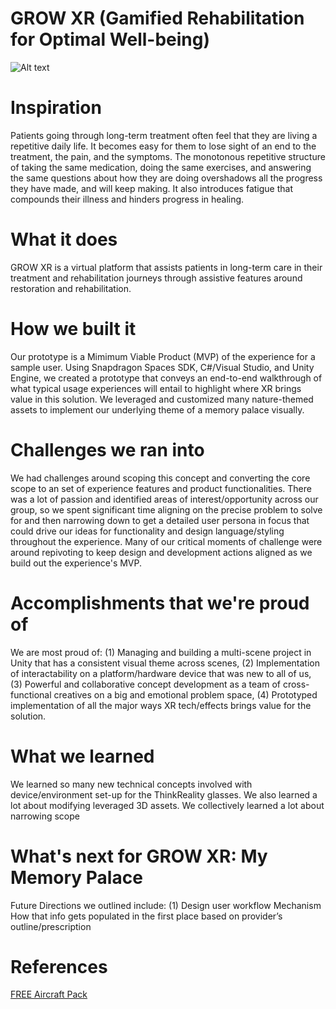 # GROW XR (Gamified Rehabilitation for Optimal Well-being)

![Alt text](https://i.ibb.co/KDkHrWP/Beige-Minimalist-Linear-Face-Illustration-Makeup-Studio-Facebook-Cover-2.png)

# Inspiration
Patients going through long-term treatment often feel that they are living a repetitive daily life. 
It becomes easy for them to lose sight of an end to the treatment, the pain, and the symptoms. 
The monotonous repetitive structure of taking the same medication, doing the same exercises, and answering the same questions about how they are doing overshadows all the progress they have made, and will keep making. It also introduces fatigue that compounds their illness and hinders progress in healing.

# What it does
GROW XR is a virtual platform that assists patients in long-term care in their treatment and rehabilitation journeys through assistive features around restoration and rehabilitation.

# How we built it
Our prototype is a Mimimum Viable Product (MVP) of the experience for a sample user. Using Snapdragon Spaces SDK, C#/Visual Studio, and Unity Engine, we created a prototype that conveys an end-to-end walkthrough of what typical usage experiences will entail to highlight where XR brings value in this solution. We leveraged and customized many nature-themed assets to implement our underlying theme of a memory palace visually. 

# Challenges we ran into
We had challenges around scoping this concept and converting the core scope to an set of experience features and product functionalities. There was a lot of passion and identified areas of interest/opportunity across our group, so we spent significant time aligning on the precise problem to solve for and then narrowing down to get a detailed user persona in focus that could drive our ideas for functionality and design language/styling throughout the experience. Many of our critical moments of challenge were around repivoting to keep design and development actions aligned as we build out the experience's MVP. 

# Accomplishments that we're proud of
We are most proud of: (1) Managing and building a multi-scene project in Unity that has a consistent visual theme across scenes, (2) Implementation of interactability on a platform/hardware device that was new to all of us, (3) Powerful and collaborative concept development as a team of cross-functional creatives on a big and emotional problem space, (4) Prototyped implementation of all the major ways XR tech/effects brings value for the solution.

# What we learned
We learned so many new technical concepts involved with device/environment set-up for the ThinkReality glasses. We also learned a lot about modifying leveraged 3D assets. We collectively learned a lot about narrowing scope 

# What's next for GROW XR: My Memory Palace
Future Directions we outlined include: (1) Design user workflow Mechanism How that info gets populated in the first place based on provider’s outline/prescription 

# References
[FREE Aircraft Pack](https://assetstore.unity.com/packages/3d/vehicles/air/free-aircraft-pack-194025#publisher)
